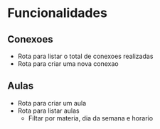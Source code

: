 # Funcionalidades

## Conexoes

- Rota para listar o total de conexoes realizadas
- Rota para criar uma nova conexao

## Aulas

- Rota para criar um aula
- Rota para listar aulas
  - Filtar por materia, dia da semana e horario
